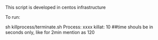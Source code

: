 This script is developed in centos infrastructure 

To run: 

sh killprocess/terminate.sh
Process: xxxx
killat: 10            ##time shouls be in seconds only, like for 2min mention as 120
